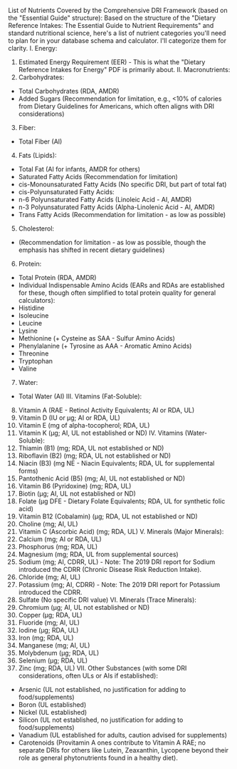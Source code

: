 List of Nutrients Covered by the Comprehensive DRI Framework (based on the "Essential Guide" structure):
Based on the structure of the "Dietary Reference Intakes: The Essential Guide to Nutrient Requirements" and standard nutritional science, here's a list of nutrient categories you'll need to plan for in your database schema and calculator. I'll categorize them for clarity.
I. Energy:
1. Estimated Energy Requirement (EER) - This is what the "Dietary Reference Intakes for Energy" PDF is primarily about.
II. Macronutrients:
2. Carbohydrates:
* Total Carbohydrates (RDA, AMDR)
* Added Sugars (Recommendation for limitation, e.g., <10% of calories from Dietary Guidelines for Americans, which often aligns with DRI considerations)
3. Fiber:
* Total Fiber (AI)
4. Fats (Lipids):
* Total Fat (AI for infants, AMDR for others)
* Saturated Fatty Acids (Recommendation for limitation)
* cis-Monounsaturated Fatty Acids (No specific DRI, but part of total fat)
* cis-Polyunsaturated Fatty Acids:
* n-6 Polyunsaturated Fatty Acids (Linoleic Acid - AI, AMDR)
* n-3 Polyunsaturated Fatty Acids (Alpha-Linolenic Acid - AI, AMDR)
* Trans Fatty Acids (Recommendation for limitation - as low as possible)
5. Cholesterol:
* (Recommendation for limitation - as low as possible, though the emphasis has shifted in recent dietary guidelines)
6. Protein:
* Total Protein (RDA, AMDR)
* Individual Indispensable Amino Acids (EARs and RDAs are established for these, though often simplified to total protein quality for general calculators):
* Histidine
* Isoleucine
* Leucine
* Lysine
* Methionine (+ Cysteine as SAA - Sulfur Amino Acids)
* Phenylalanine (+ Tyrosine as AAA - Aromatic Amino Acids)
* Threonine
* Tryptophan
* Valine
7. Water:
* Total Water (AI)
III. Vitamins (Fat-Soluble):
8. Vitamin A (RAE - Retinol Activity Equivalents; AI or RDA, UL)
9. Vitamin D (IU or µg; AI or RDA, UL)
10. Vitamin E (mg of alpha-tocopherol; RDA, UL)
11. Vitamin K (µg; AI, UL not established or ND)
IV. Vitamins (Water-Soluble):
12. Thiamin (B1) (mg; RDA, UL not established or ND)
13. Riboflavin (B2) (mg; RDA, UL not established or ND)
14. Niacin (B3) (mg NE - Niacin Equivalents; RDA, UL for supplemental forms)
15. Pantothenic Acid (B5) (mg; AI, UL not established or ND)
16. Vitamin B6 (Pyridoxine) (mg; RDA, UL)
17. Biotin (µg; AI, UL not established or ND)
18. Folate (µg DFE - Dietary Folate Equivalents; RDA, UL for synthetic folic acid)
19. Vitamin B12 (Cobalamin) (µg; RDA, UL not established or ND)
20. Choline (mg; AI, UL)
21. Vitamin C (Ascorbic Acid) (mg; RDA, UL)
V. Minerals (Major Minerals):
22. Calcium (mg; AI or RDA, UL)
23. Phosphorus (mg; RDA, UL)
24. Magnesium (mg; RDA, UL from supplemental sources)
25. Sodium (mg; AI, CDRR, UL) - Note: The 2019 DRI report for Sodium introduced the CDRR (Chronic Disease Risk Reduction Intake).
26. Chloride (mg; AI, UL)
27. Potassium (mg; AI, CDRR) - Note: The 2019 DRI report for Potassium introduced the CDRR.
28. Sulfate (No specific DRI value)
VI. Minerals (Trace Minerals):
29. Chromium (µg; AI, UL not established or ND)
30. Copper (µg; RDA, UL)
31. Fluoride (mg; AI, UL)
32. Iodine (µg; RDA, UL)
33. Iron (mg; RDA, UL)
34. Manganese (mg; AI, UL)
35. Molybdenum (µg; RDA, UL)
36. Selenium (µg; RDA, UL)
37. Zinc (mg; RDA, UL)
VII. Other Substances (with some DRI considerations, often ULs or AIs if established):
* Arsenic (UL not established, no justification for adding to food/supplements)
* Boron (UL established)
* Nickel (UL established)
* Silicon (UL not established, no justification for adding to food/supplements)
* Vanadium (UL established for adults, caution advised for supplements)
* Carotenoids (Provitamin A ones contribute to Vitamin A RAE; no separate DRIs for others like Lutein, Zeaxanthin, Lycopene beyond their role as general phytonutrients found in a healthy diet).